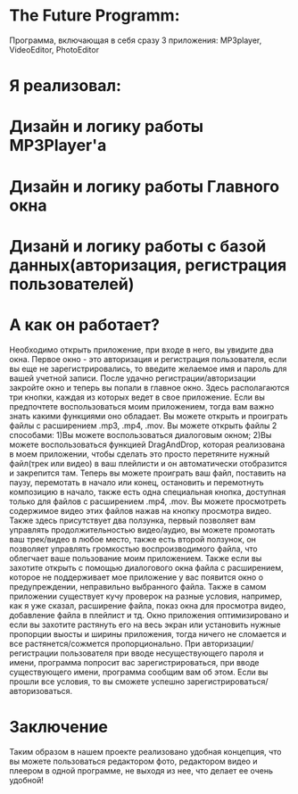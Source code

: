 # The Future Programm:
Программа, включающая в себя сразу 3 приложения:
MP3player, VideoEditor, PhotoEditor

# Я реализовал:

# Дизайн и логику работы MP3Player'а
# Дизайн и логику работы Главного окна
# Дизанй и логику работы с базой данных(авторизация, регистрация пользователей)




# А как он работает?

Необходимо открыть приложение, при входе в него, вы увидите два окна. Первое окно - это авторизация и регистрация пользователя, если вы еще не зарегистрировались, то введите желаемое имя и пароль для вашей учетной записи. После удачно регистрации/авторизации закройте окно и теперь вы попали в главное окно. Здесь располагаются три кнопки, каждая из которых ведет в свое приложение. Если вы предпочтете воспользоваться моим приложением, тогда вам важно знать какими функциями оно обладает. Вы можете открыть и проиграть файлы с расширением .mp3, .mp4, .mov. Вы можете открыть файлы 2 способами: 1)Вы можете воспользоваться диалоговым окном; 2)Вы можете воспользоваться функцией DragAndDrop, которая реализована в моем приложении, чтобы сделать это просто перетяните нужный файл(трек или видео) в ваш плейлисти и он автоматически отобразится и закрепится там. Теперь вы можете проиграть ваш файл, поставить на паузу, перемотать в начало или конец, остановить и перемотнуть композицию в начало, также есть одна специальная кнопка, доступная только для файлов с расширением .mp4, .mov. Вы можете просмотреть содержимое видео этих файлов нажав на кнопку просмотра видео. Также здесь присутствует два ползунка, первый позволяет вам управлять продолжительностью видео/аудио, вы можете промотать ваш трек/видео в любое место, также есть второй ползунок, он позволяет управлять громкостью воспроизводимого файла, что облегчает ваше пользование моим приложением. Также если вы захотите открыть с помощью диалогового окна файла с расширением, которое не поддерживает мое приложение у вас появится окно о предупреждении, неправильно выбранного файла. Также в самом приложении существует кучу проверок на разные условия, например, как я уже сказал, расширение файла, показ окна для просмотра видео, добавление файла в плейлист и тд. Окно приложения оптимизировано и если вы захотите растянуть его на весь экран или установить нужные пропорции выосты и ширины приложения, тогда ничего не сломается и все растянется/сожмется пропорционально.
При авторизации/регистрации пользователя при вводе несуществующего пароля и имени, программа попросит вас зарегистрироваться, при вводе существующего имени, программа сообщим вам об этом. Если вы прошли все условия, то вы сможете успешно зарегистрироваться/авторизоваться.

# Заключение

Таким образом в нашем проекте реализовано удобная концепция, что вы можете пользоваться редактором фото, редактором видео и плеером в одной программе, не выходя из нее, что делает ее очень удобной!


